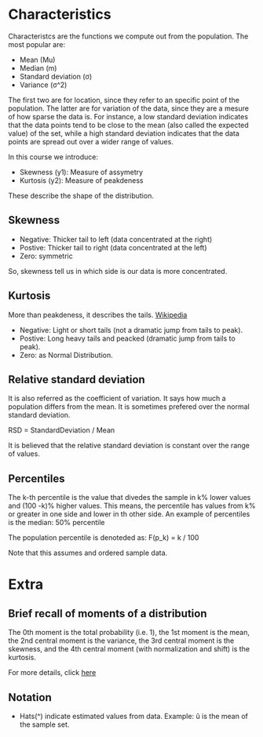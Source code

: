 # Characteristics

Characteristcs are the functions we compute out from the population. The most popular are:

* Mean (Mu)
* Median (m)
* Standard deviation (σ)
* Variance (σ^2)

The first two are for location, since they refer to an specific point of the population. The latter are for variation of the data, since they are a mesure of how sparse the data is. For instance, a low standard deviation indicates that the data points tend to be close to the mean (also called the expected value) of the set, while a high standard deviation indicates that the data points are spread out over a wider range of values.


In this course we introduce:
* Skewness (y1): Measure of assymetry 
* Kurtosis (y2): Measure of peakdeness

These describe the shape of the distribution.

## Skewness

 - Negative: Thicker tail to left (data concentrated at the right)
 - Postive: Thicker tail to right (data concentrated at the left)
 - Zero: symmetric

So, skewness tell us in which side is our data is more concentrated.

## Kurtosis

More than peakdeness, it describes the tails. [Wikipedia](https://en.wikipedia.org/wiki/Kurtosis)

- Negative: Light or short tails  (not a dramatic jump from tails to peak).
- Postive: Long heavy tails and peacked (dramatic jump from tails to peak).
- Zero: as Normal Distribution.

## Relative standard deviation

It is also referred as the coefficient of variation. It says how much a population differs from the mean. It is sometimes prefered over the normal standard deviation.

RSD = StandardDeviation / Mean

It is believed that the relative standard deviation is constant over the range of values.

## Percentiles

The k-th percentile  is the value that divedes the sample in k% lower values and (100 -k)% higher values. This means, the percentile has values from k% or greater in one side and lower in th other side. An example of percentiles is the median: 50% percentile

The population percentile is denoteded as: F(p_k) = k / 100


Note that this assumes and ordered sample data. 

# Extra
## Brief recall of moments of a distribution

The 0th moment is the total probability (i.e. 1), the 1st moment is the mean, the 2nd central moment is the variance, the 3rd central moment is the skewness, and the 4th central moment (with normalization and shift) is the kurtosis.

For more details, click [here](http://www.statisticshowto.com/what-is-a-moment/)

## Notation
 - Hats(^) indicate estimated values from data. Example: û is the mean of the sample set. 





